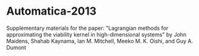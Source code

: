 # Automatica-2013
Supplementary materials for the paper: "Lagrangian methods for approximating the viability kernel in high-dimensional systems" by John Maidens, Shahab Kaynama, Ian M. Mitchell,  Meeko M. K. Oishi, and Guy A. Dumont
